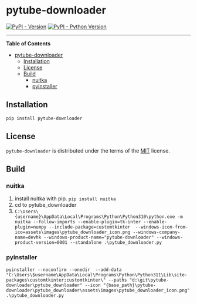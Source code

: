 # pytube-downloader

[![PyPI - Version](https://img.shields.io/pypi/v/pytube-downloader.svg)](https://pypi.org/project/pytube-downloader)
[![PyPI - Python Version](https://img.shields.io/pypi/pyversions/pytube-downloader.svg)](https://pypi.org/project/pytube-downloader)

-----

**Table of Contents**

- [pytube-downloader](#pytube-downloader)
  - [Installation](#installation)
  - [License](#license)
  - [Build](#build)
    - [nuitka](#nuitka)
    - [pyinstaller](#pyinstaller)

## Installation

```console
pip install pytube-downloader
```

## License

`pytube-downloader` is distributed under the terms of the [MIT](https://spdx.org/licenses/MIT.html) license.


## Build


### nuitka

1. install nuitka with pip. `pip install nuitka`
2. cd to pytube_downloader
3. `C:\Users\{username}\AppData\Local\Programs\Python\Python310\python.exe -m nuitka --follow-imports --enable-plugin=tk-inter --enable-plugin=numpy --include-package=customtkinter  --windows-icon-from-ico=assets\images\pytube_downloader_icon.png --windows-company-name=devhk --windows-product-name="pytube-downloader" --windows-product-version=0001 --standalone .\pytube_downloader.py`


### pyinstaller

```
pyinstaller --noconfirm --onedir  --add-data "C:\Users\$username\AppData\Local\Programs\Python\Python311\Lib\site-packages\customtkinter;customtkinter\" --paths "d:\git\pytube-downloader\pytube_downloader" --icon "{base_path}\pytube-downloader\pytube_downloader\assets\images\pytube_downloader_icon.png" .\pytube_downloader.py
```